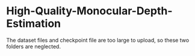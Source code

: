 # High-Quality-Monocular-Depth-Estimation

The dataset files and checkpoint file are too large to upload, so these two folders are neglected.
